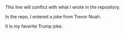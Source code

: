 This line will conflict with what I wrote in the repository.

In the repo, I entered a joke from Trevor Noah.

It is my favorite Trump joke.